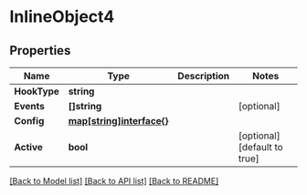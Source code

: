 # InlineObject4

## Properties

Name | Type | Description | Notes
------------ | ------------- | ------------- | -------------
**HookType** | **string** |  | 
**Events** | **[]string** |  | [optional] 
**Config** | [**map[string]interface{}**](.md) |  | 
**Active** | **bool** |  | [optional] [default to true]

[[Back to Model list]](../README.md#documentation-for-models) [[Back to API list]](../README.md#documentation-for-api-endpoints) [[Back to README]](../README.md)


